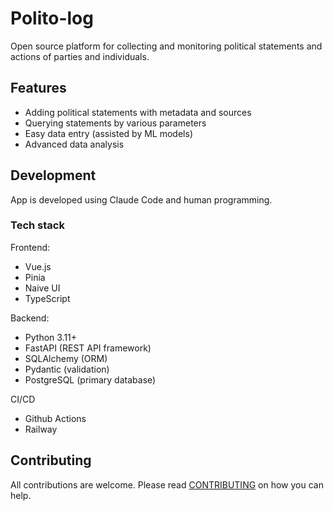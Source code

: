 # Polito-log

Open source platform for collecting and monitoring political statements and actions of parties and individuals.

## Features
- Adding political statements with metadata and sources
- Querying statements by various parameters
- Easy data entry (assisted by ML models)
- Advanced data analysis

## Development

App is developed using Claude Code and human programming.

### Tech stack
Frontend:
- Vue.js
- Pinia
- Naive UI
- TypeScript

Backend:
- Python 3.11+
- FastAPI (REST API framework)
- SQLAlchemy (ORM)
- Pydantic (validation)
- PostgreSQL (primary database)

CI/CD
- Github Actions
- Railway

## Contributing
All contributions are welcome. Please read [CONTRIBUTING](CONTRIBUTING.md) on how you can help.


